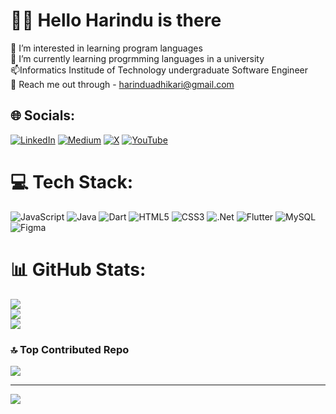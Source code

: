 # 👋🏻 Hello Harindu is there
👀 I’m interested in learning program languages<br>🌱 I’m currently learning progrmming languages in a university<br>📫Informatics Institude of Technology undergraduate Software Engineer<br>💬 Reach me out through - harinduadhikari@gmail.com<br>


## 🌐 Socials:
[![LinkedIn](https://img.shields.io/badge/LinkedIn-%230077B5.svg?logo=linkedin&logoColor=white)](https://linkedin.com/in/https://www.linkedin.com/in/harindu-adhikari-201269243/) [![Medium](https://img.shields.io/badge/Medium-12100E?logo=medium&logoColor=white)](https://medium.com/@https://medium.com/@harinduadhikari) [![X](https://img.shields.io/badge/X-black.svg?logo=X&logoColor=white)](https://x.com/https://twitter.com/HarinduAdhikari) [![YouTube](https://img.shields.io/badge/YouTube-%23FF0000.svg?logo=YouTube&logoColor=white)](https://youtube.com/@https://www.youtube.com/channel/UC1t2HZbzR_a1ekpeh9eb-FA) 

# 💻 Tech Stack:
![JavaScript](https://img.shields.io/badge/javascript-%23323330.svg?style=for-the-badge&logo=javascript&logoColor=%23F7DF1E) ![Java](https://img.shields.io/badge/java-%23ED8B00.svg?style=for-the-badge&logo=openjdk&logoColor=white) ![Dart](https://img.shields.io/badge/dart-%230175C2.svg?style=for-the-badge&logo=dart&logoColor=white) ![HTML5](https://img.shields.io/badge/html5-%23E34F26.svg?style=for-the-badge&logo=html5&logoColor=white) ![CSS3](https://img.shields.io/badge/css3-%231572B6.svg?style=for-the-badge&logo=css3&logoColor=white) ![.Net](https://img.shields.io/badge/.NET-5C2D91?style=for-the-badge&logo=.net&logoColor=white) ![Flutter](https://img.shields.io/badge/Flutter-%2302569B.svg?style=for-the-badge&logo=Flutter&logoColor=white) ![MySQL](https://img.shields.io/badge/mysql-%2300000f.svg?style=for-the-badge&logo=mysql&logoColor=white) ![Figma](https://img.shields.io/badge/figma-%23F24E1E.svg?style=for-the-badge&logo=figma&logoColor=white)
# 📊 GitHub Stats:
![](https://github-readme-stats.vercel.app/api?username=harinduA&theme=dark&hide_border=false&include_all_commits=true&count_private=true)<br/>
![](https://github-readme-streak-stats.herokuapp.com/?user=harinduA&theme=dark&hide_border=false)<br/>
![](https://github-readme-stats.vercel.app/api/top-langs/?username=harinduA&theme=dark&hide_border=false&include_all_commits=true&count_private=true&layout=compact)

### 🔝 Top Contributed Repo
![](https://github-contributor-stats.vercel.app/api?username=harinduA&limit=5&theme=dark&combine_all_yearly_contributions=true)

---
[![](https://visitcount.itsvg.in/api?id=harinduA&icon=0&color=0)](https://visitcount.itsvg.in)

<!-- Proudly created with GPRM ( https://gprm.itsvg.in ) -->
